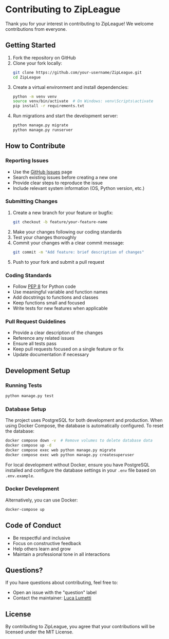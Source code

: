 # Contributing to ZipLeague

Thank you for your interest in contributing to ZipLeague! We welcome contributions from everyone.

## Getting Started

1. Fork the repository on GitHub
2. Clone your fork locally:
   ```bash
   git clone https://github.com/your-username/ZipLeague.git
   cd ZipLeague
   ```
3. Create a virtual environment and install dependencies:
   ```bash
   python -m venv venv
   source venv/bin/activate  # On Windows: venv\Scripts\activate
   pip install -r requirements.txt
   ```
4. Run migrations and start the development server:
   ```bash
   python manage.py migrate
   python manage.py runserver
   ```

## How to Contribute

### Reporting Issues

- Use the [GitHub Issues](https://github.com/LucaLumetti/ZipLeague/issues) page
- Search existing issues before creating a new one
- Provide clear steps to reproduce the issue
- Include relevant system information (OS, Python version, etc.)

### Submitting Changes

1. Create a new branch for your feature or bugfix:
   ```bash
   git checkout -b feature/your-feature-name
   ```
2. Make your changes following our coding standards
3. Test your changes thoroughly
4. Commit your changes with a clear commit message:
   ```bash
   git commit -m "Add feature: brief description of changes"
   ```
5. Push to your fork and submit a pull request

### Coding Standards

- Follow [PEP 8](https://peps.python.org/pep-0008/) for Python code
- Use meaningful variable and function names
- Add docstrings to functions and classes
- Keep functions small and focused
- Write tests for new features when applicable

### Pull Request Guidelines

- Provide a clear description of the changes
- Reference any related issues
- Ensure all tests pass
- Keep pull requests focused on a single feature or fix
- Update documentation if necessary

## Development Setup

### Running Tests

```bash
python manage.py test
```

### Database Setup

The project uses PostgreSQL for both development and production. When using Docker Compose, the database is automatically configured. To reset the database:

```bash
docker compose down -v  # Remove volumes to delete database data
docker compose up -d
docker compose exec web python manage.py migrate
docker compose exec web python manage.py createsuperuser
```

For local development without Docker, ensure you have PostgreSQL installed and configure the database settings in your `.env` file based on `.env.example`.

### Docker Development

Alternatively, you can use Docker:

```bash
docker-compose up
```

## Code of Conduct

- Be respectful and inclusive
- Focus on constructive feedback
- Help others learn and grow
- Maintain a professional tone in all interactions

## Questions?

If you have questions about contributing, feel free to:
- Open an issue with the "question" label
- Contact the maintainer: [Luca Lumetti](https://github.com/LucaLumetti)

## License

By contributing to ZipLeague, you agree that your contributions will be licensed under the MIT License.
